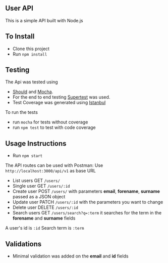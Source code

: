 ## User API

This is a simple API built with Node.js

## To Install

* Clone this project
* Run `npm install`


## Testing
The Api was tested using
* [Should](https://shouldjs.github.io/) and [Mocha](https://mochajs.org/).
* For the end to end testing [Supertest](https://github.com/visionmedia/supertest) was used.
* Test Coverage was generated using [Istanbul](http://gotwarlost.github.io/istanbul/)

To run the tests
* run `mocha` for tests without coverage
* run `npm test` to test with code coverage


## Usage Instructions

* Run `npm start`

The API routes can be used with Postman:
Use `http://localhost:3000/api/v1` as base URL

* List users GET `/users/`
* Single user GET `/users/:id`
* Create user POST `/users/` with parameters **email**, **forename**, **surname** passed as a JSON object
* Update user PATCH `/users/:id` with the parameters you want to change
* Delete user DELETE `/users/:id`
* Search users GET `/users/search?q=:term` it searches for the term in the **forename** and **surname** fields

A user's id is `:id`
Search term is  `:term`

## Validations

* Minimal validation was added on the **email** and **id** fields
